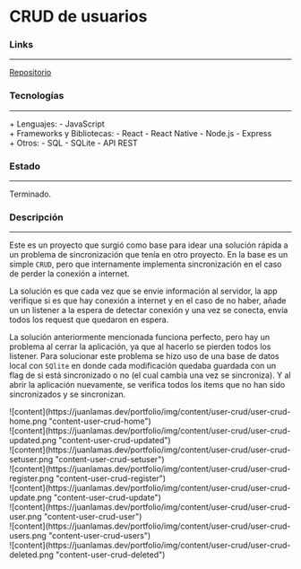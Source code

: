# CRUD de usuarios

### Links

---

[Repositorio](https://github.com/cococov/user-crud)

### Tecnologías

---

<div class="list-super-index">
+ Lenguajes:
 - JavaScript
</div>

<div class="list-super-index">
+ Frameworks y Bibliotecas:
 - React
 - React Native
 - Node.js
 - Express
</div>

<div class="list-super-index">
+ Otros:
 - SQL
 - SQLite
 - API REST
</div>

### Estado

---

Terminado.

### Descripción

---

Este es un proyecto que surgió como base para idear una solución rápida a un problema de sincronización que tenía en otro proyecto. En la base es un simple ``CRUD``, pero que internamente implementa sincronización en el caso de perder la conexión a internet.

La solución es que cada vez que se envíe información al servidor, la app verifique si es que hay conexión a internet y en el caso de no haber, añade un un listener a la espera de detectar conexión y una vez se conecta, envía todos los request que quedaron en espera.

La solución anteriormente mencionada funciona perfecto, pero hay un problema al cerrar la aplicación, ya que al hacerlo se pierden todos los listener. Para solucionar este problema se hizo uso de una base de datos local con ``SQlite`` en donde cada modificación quedaba guardada con un flag de si está sincronizado o no (el cual cambia una vez se sincroniza). Y al abrir la aplicación nuevamente, se verifica todos los items que no han sido sincronizados y se sincronizan.

<div class="img-content-flex-div">
<div class="img-content-phoneview-div">
![content](https://juanlamas.dev/portfolio/img/content/user-crud/user-crud-home.png "content-user-crud-home")
</div>
<div class="img-content-phoneview-div">
![content](https://juanlamas.dev/portfolio/img/content/user-crud/user-crud-updated.png "content-user-crud-updated")
</div>
<div class="img-content-phoneview-div">
![content](https://juanlamas.dev/portfolio/img/content/user-crud/user-crud-setuser.png "content-user-crud-setuser")
</div>
<div class="img-content-phoneview-div">
![content](https://juanlamas.dev/portfolio/img/content/user-crud/user-crud-register.png "content-user-crud-register")
</div>
<div class="img-content-phoneview-div">
![content](https://juanlamas.dev/portfolio/img/content/user-crud/user-crud-update.png "content-user-crud-update")
</div>
<div class="img-content-phoneview-div">
![content](https://juanlamas.dev/portfolio/img/content/user-crud/user-crud-user.png "content-user-crud-user")
</div>
<div class="img-content-phoneview-div">
![content](https://juanlamas.dev/portfolio/img/content/user-crud/user-crud-users.png "content-user-crud-users")
</div>
<div class="img-content-phoneview-div">
![content](https://juanlamas.dev/portfolio/img/content/user-crud/user-crud-deleted.png "content-user-crud-deleted")
</div>
</div>